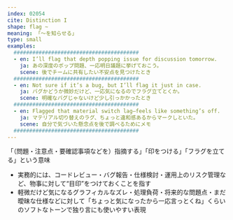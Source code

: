 ```yaml
---
index: 02054
cite: Distinction I
shape: flag ~
meaning: 「〜を知らせる」
type: small
examples:
  ########################################
  - en: I’ll flag that depth popping issue for discussion tomorrow.
    ja: あの深度のポップ問題、一応明日議題に挙げておこう。
    scene: 後でチームに共有したい不安点を見つけたとき
  ########################################
  - en: Not sure if it’s a bug, but I’ll flag it just in case.
    ja: バグかどうか微妙だけど、一応気になるのでフラグ立てとくか。
    scene: 明確なバグじゃないけど少し引っかかったとき
  ########################################
  - en: Flagged that material switch lag—feels like something’s off.
    ja: マテリアル切り替えのラグ、ちょっと違和感あるからマークしといた。
    scene: 自分で気づいた懸念点を後で調べるためにメモ
  ########################################
---
```


「（問題・注意点・要確認事項などを）指摘する」「印をつける」「フラグを立てる」という意味

- 実務的には、コードレビュー・バグ報告・仕様検討・運用上のリスク管理など、物事に対して“目印”をつけておくことを指す
- 軽微だけど気になるグラフィカルなズレ・処理負荷・将来的な問題点・まだ曖昧な仕様などに対して「ちょっと気になったから一応言っとくね」くらいのソフトなトーンで独り言にも使いやすい表現
